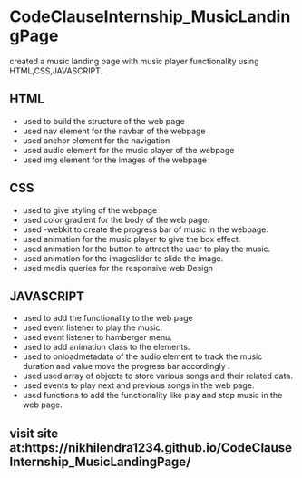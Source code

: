 # CodeClauseInternship_MusicLandingPage
created a music landing page with music player functionality using HTML,CSS,JAVASCRIPT.
<h2>HTML</h2>
<ul>
  <li>used to build the structure of the web page</li>
  <li>used nav element for the navbar of the webpage</li>
  <li>used anchor element for the navigation</li>
  <li>used audio element for the music player of  the webpage</li>
  <li>used img element for the images of the webpage</li>
</ul>
<h2>CSS</h2>
<ul>
  <li>used to give styling of the webpage</li>
  <li>used color gradient for the body of the web page.</li>
  <li>used -webkit to create the progress bar of music in the webpage.</li>
  <li>used animation for the music player to give the box effect.</li>
  <li>used animation for the button to attract the user to play the music.</li>
  <li>used animation for the imageslider to slide the image.</li>
  <li>used media queries for the responsive web Design</li>
</ul>
<h2>JAVASCRIPT</h2>
<ul>
  <li>used to add the functionality to the web page</li>
  <li>used event listener to play the music.</li>
  <li>used event listener to hamberger menu.</li>
  <li>used to add animation class to the elements.</li>
  <li>used to onloadmetadata of the audio element to track the music duration and value move the progress bar accordingly .</li>
  <li>used used array of objects to store various songs and their related data.</li>
  <li>used events to play next and previous songs in the web page.</li>
  <li>used functions to add the functionality like play and stop music in the web page.</li>
</ul>
<h2>visit site at:https://nikhilendra1234.github.io/CodeClauseInternship_MusicLandingPage/</h2>
